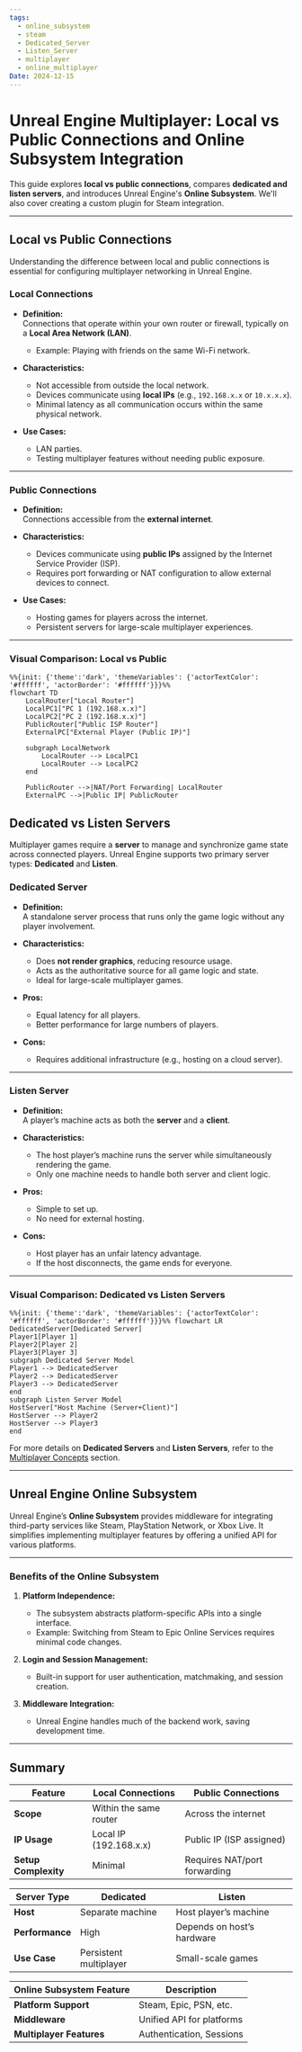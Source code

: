 ```yaml
---
tags:
  - online_subsystem
  - steam
  - Dedicated_Server
  - Listen_Server
  - multiplayer
  - online_multiplayer
Date: 2024-12-15
---
```

# Unreal Engine Multiplayer: Local vs Public Connections and Online Subsystem Integration

This guide explores **local vs public connections**, compares **dedicated and listen servers**, and introduces Unreal Engine's **Online Subsystem**. We'll also cover creating a custom plugin for Steam integration.

---

## Local vs Public Connections  

Understanding the difference between local and public connections is essential for configuring multiplayer networking in Unreal Engine.

### **Local Connections**  

- **Definition:**  
  Connections that operate within your own router or firewall, typically on a **Local Area Network (LAN)**.  
  - Example: Playing with friends on the same Wi-Fi network.  

- **Characteristics:**  
  - Not accessible from outside the local network.  
  - Devices communicate using **local IPs** (e.g., `192.168.x.x` or `10.x.x.x`).  
  - Minimal latency as all communication occurs within the same physical network.  

- **Use Cases:**  
  - LAN parties.  
  - Testing multiplayer features without needing public exposure.  

---

### **Public Connections**  

- **Definition:**  
  Connections accessible from the **external internet**.  

- **Characteristics:**  
  - Devices communicate using **public IPs** assigned by the Internet Service Provider (ISP).  
  - Requires port forwarding or NAT configuration to allow external devices to connect.  

- **Use Cases:**  
  - Hosting games for players across the internet.  
  - Persistent servers for large-scale multiplayer experiences.  

---

### Visual Comparison: Local vs Public  

```mermaid
%%{init: {'theme':'dark', 'themeVariables': {'actorTextColor': '#ffffff', 'actorBorder': '#ffffff'}}}%%
flowchart TD
    LocalRouter["Local Router"]
    LocalPC1["PC 1 (192.168.x.x)"]
    LocalPC2["PC 2 (192.168.x.x)"]
    PublicRouter["Public ISP Router"]
    ExternalPC["External Player (Public IP)"]

    subgraph LocalNetwork
        LocalRouter --> LocalPC1
        LocalRouter --> LocalPC2
    end

    PublicRouter -->|NAT/Port Forwarding| LocalRouter
    ExternalPC -->|Public IP| PublicRouter

```

## Dedicated vs Listen Servers

Multiplayer games require a **server** to manage and synchronize game state across connected players. Unreal Engine supports two primary server types: **Dedicated** and **Listen**.

### **Dedicated Server**

- **Definition:**  
    A standalone server process that runs only the game logic without any player involvement.
    
- **Characteristics:**
    
    - Does **not render graphics**, reducing resource usage.
    - Acts as the authoritative source for all game logic and state.
    - Ideal for large-scale multiplayer games.
- **Pros:**
    
    - Equal latency for all players.
    - Better performance for large numbers of players.
- **Cons:**
    
    - Requires additional infrastructure (e.g., hosting on a cloud server).

---

### **Listen Server**

- **Definition:**  
    A player’s machine acts as both the **server** and a **client**.
    
- **Characteristics:**
    
    - The host player’s machine runs the server while simultaneously rendering the game.
    - Only one machine needs to handle both server and client logic.
- **Pros:**
    
    - Simple to set up.
    - No need for external hosting.
- **Cons:**
    
    - Host player has an unfair latency advantage.
    - If the host disconnects, the game ends for everyone.

---

### Visual Comparison: Dedicated vs Listen Servers

```mermaid
%%{init: {'theme':'dark', 'themeVariables': {'actorTextColor': '#ffffff', 'actorBorder': '#ffffff'}}}%% flowchart LR     
DedicatedServer[Dedicated Server]     
Player1[Player 1]     
Player2[Player 2]     
Player3[Player 3]          
subgraph Dedicated Server Model         
Player1 --> DedicatedServer         
Player2 --> DedicatedServer         
Player3 --> DedicatedServer     
end      
subgraph Listen Server Model         
HostServer["Host Machine (Server+Client)"]         
HostServer --> Player2         
HostServer --> Player3    
end
```

For more details on **Dedicated Servers** and **Listen Servers**, refer to the [Multiplayer Concepts](#multiplayer-concepts) section.

---

## Unreal Engine Online Subsystem

Unreal Engine’s **Online Subsystem** provides middleware for integrating third-party services like Steam, PlayStation Network, or Xbox Live. It simplifies implementing multiplayer features by offering a unified API for various platforms.

---

### **Benefits of the Online Subsystem**

1. **Platform Independence:**
    
    - The subsystem abstracts platform-specific APIs into a single interface.
    - Example: Switching from Steam to Epic Online Services requires minimal code changes.
2. **Login and Session Management:**
    
    - Built-in support for user authentication, matchmaking, and session creation.
3. **Middleware Integration:**
    
    - Unreal Engine handles much of the backend work, saving development time.

---

## Summary

|Feature|Local Connections|Public Connections|
|---|---|---|
|**Scope**|Within the same router|Across the internet|
|**IP Usage**|Local IP (192.168.x.x)|Public IP (ISP assigned)|
|**Setup Complexity**|Minimal|Requires NAT/port forwarding|

|Server Type|Dedicated|Listen|
|---|---|---|
|**Host**|Separate machine|Host player’s machine|
|**Performance**|High|Depends on host’s hardware|
|**Use Case**|Persistent multiplayer|Small-scale games|

|Online Subsystem Feature|Description|
|---|---|
|**Platform Support**|Steam, Epic, PSN, etc.|
|**Middleware**|Unified API for platforms|
|**Multiplayer Features**|Authentication, Sessions|